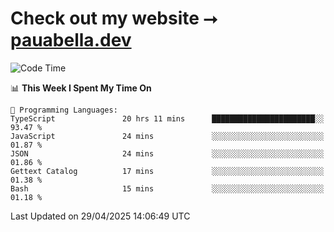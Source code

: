 # Check out my website ⭢ [pauabella.dev](https://pauabella.dev)

<!--START_SECTION:waka-->
![Code Time](http://img.shields.io/badge/Code%20Time-4%2C374%20hrs%2035%20mins-blue)

📊 **This Week I Spent My Time On** 

```text
💬 Programming Languages: 
TypeScript               20 hrs 11 mins      ███████████████████████░░   93.47 % 
JavaScript               24 mins             ░░░░░░░░░░░░░░░░░░░░░░░░░   01.87 % 
JSON                     24 mins             ░░░░░░░░░░░░░░░░░░░░░░░░░   01.86 % 
Gettext Catalog          17 mins             ░░░░░░░░░░░░░░░░░░░░░░░░░   01.38 % 
Bash                     15 mins             ░░░░░░░░░░░░░░░░░░░░░░░░░   01.18 % 
```


 Last Updated on 29/04/2025 14:06:49 UTC
<!--END_SECTION:waka-->
